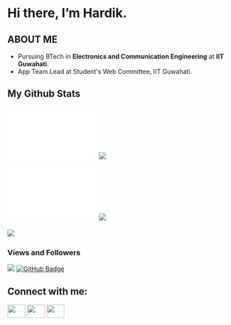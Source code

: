 # Hi there, I’m Hardik.

## ABOUT ME
- Pursuing BTech in **Electronics and Communication Engineering** at **IIT Guwahati**.
- App Team Lead at Student's Web Committee, IIT Guwahati.

## My Github Stats
<div display="flex">
  <img width="40%" src="https://raw.githubusercontent.com/hardikroongta8/github-stats/master/generated/overview.svg#gh-dark-mode-only"/>
  <img width="55%" src="https://github-readme-streak-stats.herokuapp.com/?user=hardikroongta8&theme=black-ice&hide_border=true&stroke=0000&background=060A0CD0"/>
</div>
<br/>
<div display="flex">
  <img width="40%" src="https://raw.githubusercontent.com/hardikroongta8/github-stats/master/generated/languages.svg#gh-dark-mode-only"/>
  <img width="55%" src="https://github-readme-stats.vercel.app/api?username=hardikroongta8&show_icons=true&title_color=00e7ff&hide_border=true&icon_color=00e7ff&text_color=ffffff&bg_color=060A0CD0">
  </div>  
<br/>
<img src="https://github-readme-activity-graph.vercel.app/graph?username=hardikroongta8&area_color=99f5ff&bg_color=060A0CD0&color=00e7ff&line=00e7ff&point=00475f&area=true&hide_border=true" />

### Views and Followers
<img src="https://komarev.com/ghpvc/?username=hardikroongta8">
<a href="https://github.com/hardikroongta8?tab=followers">
  <img src="https://img.shields.io/github/followers/hardikroongta8?label=Followers&style=social" alt="GitHub Badge">
</a>

## Connect with me:
<p align="left">
  <a href="https://www.linkedin.com/in/hardikroongta8"><img align="center" src="https://raw.githubusercontent.com/rahuldkjain/github-profile-readme-generator/master/src/images/icons/Social/linked-in-alt.svg" height="30" width="40" /></a>
  <a href="https://www.instagram.com/hardikroongta8"><img align="center" src="https://raw.githubusercontent.com/rahuldkjain/github-profile-readme-generator/master/src/images/icons/Social/instagram.svg" height="30" width="40"/></a>
  <a href="https://x.com/hardikroongta8"><img align="center" src="https://raw.githubusercontent.com/rahuldkjain/github-profile-readme-generator/master/src/images/icons/Social/twitter.svg" height="30" width="40" /></a>
</p>
